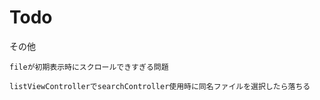 # Todo

その他

    fileが初期表示時にスクロールできすぎる問題

    listViewControllerでsearchController使用時に同名ファイルを選択したら落ちる
